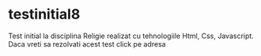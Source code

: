# testinitial8
Test initial la disciplina Religie realizat cu tehnologiile Html, Css, Javascript. Daca vreti sa rezolvati acest test click pe adresa 

